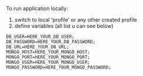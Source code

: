 To run application locally:
1) switch to local 'profile' or any other created profile
2) define variables (all list u can see below)
```
DB_USER=HERE_YOUR_DB_USER;
DB_PASSWORD=HERE_YOUR_DB_PASSWORD;
DB_URL=HERE_YOUR_DB_URL;
MONGO_HOST=HERE_YOUR_MONGO_HOST;
MONGO_PORT=HERE_YOUR_MONGO_PORT;
MONGO_USER=HERE_YOUR_MONGO_USER;
MONGO_PASSWORD=HERE_YOUR_MONGO_PASSWORD;
```